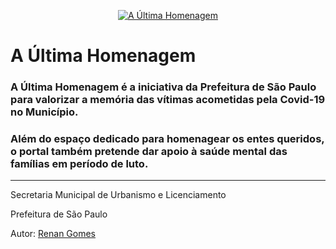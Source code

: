 <p align='center'>
    <a href='https://aultimahomenagem.prefeitura.sp.gov.br/'>
        <img src='https://aultimahomenagem.prefeitura.sp.gov.br/wp-content/uploads/2020/05/logo_310w.png' alt="A Última Homenagem" />
    </a>
</p>

# A Última Homenagem

### A Última Homenagem é a iniciativa da Prefeitura de São Paulo para valorizar a memória das vítimas acometidas pela Covid-19 no Município.
### Além do espaço dedicado para homenagear os entes queridos, o portal também pretende dar apoio à saúde mental das famílias em período de luto.

<hr>
<p>Secretaria Municipal de Urbanismo e Licenciamento</p>
<p>Prefeitura de São Paulo</p>

Autor: <a href='https://github.com/lordscorp'>Renan Gomes</a>
